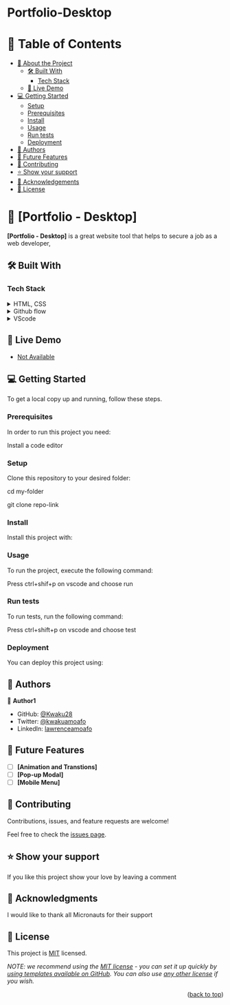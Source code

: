 # Portfolio-Desktop

<!-- TABLE OF CONTENTS -->

# 📗 Table of Contents

- [📖 About the Project](#about-project)
  - [🛠 Built With](#built-with)
    - [Tech Stack](#tech-stack)
  - [🚀 Live Demo](#live-demo)
- [💻 Getting Started](#getting-started)
  - [Setup](#setup)
  - [Prerequisites](#prerequisites)
  - [Install](#install)
  - [Usage](#usage)
  - [Run tests](#run-tests)
  - [Deployment](#triangular_flag_on_post-deployment)
- [👥 Authors](#authors)
- [🔭 Future Features](#future-features)
- [🤝 Contributing](#contributing)
- [⭐️ Show your support](#support)
- [🙏 Acknowledgements](#acknowledgements)
- [📝 License](#license)

<!-- PROJECT DESCRIPTION -->

# 📖 [Portfolio - Desktop] <a name="about-project"></a>

**[Portfolio - Desktop]** is a great website tool that helps to secure a job as a web developer,

## 🛠 Built With <a name="built-with"></a>

### Tech Stack <a name="tech-stack"></a>

<details>
  <summary>HTML, CSS</summary>
  <ul>
    <li><a href="https://reactjs.org/">React.js</a></li>
  </ul>
</details>

<details>
  <summary>Github flow</summary>
  <ul>
    <li><a href="https://expressjs.com/">Express.js</a></li>
  </ul>
</details>

<details>
<summary>VScode</summary>
  <ul>
    <li><a href="https://www.postgresql.org/">PostgreSQL</a></li>
  </ul>
</details>

<!-- LIVE DEMO -->

## 🚀 Live Demo <a name="live-demo"></a>

- [Not Available](http://...)

<!-- GETTING STARTED -->

## 💻 Getting Started <a name="getting-started"></a>

To get a local copy up and running, follow these steps.

### Prerequisites

In order to run this project you need:

Install a code editor

### Setup

Clone this repository to your desired folder:

cd my-folder

git clone repo-link

### Install

Install this project with:

### Usage

To run the project, execute the following command:

Press ctrl+shif+p on vscode and choose run

### Run tests

To run tests, run the following command:

Press ctrl+shift+p on vscode and choose test

### Deployment

You can deploy this project using:

<!-- AUTHORS -->

## 👥 Authors <a name="authors"></a>

👤 **Author1**

- GitHub: [@Kwaku28](https://github.com/Kwaku28)
- Twitter: [@kwakuamoafo](https://twitter.com/kwakuamoafo)
- LinkedIn: [lawrenceamoafo](https://linkedin.com/in/lawrenceamoafo)

<!-- FUTURE FEATURES -->

## 🔭 Future Features <a name="future-features"></a>

- [ ] **[Animation and Transtions]**
- [ ] **[Pop-up Modal]**
- [ ] **[Mobile Menu]**

<!-- CONTRIBUTING -->

## 🤝 Contributing <a name="contributing"></a>

Contributions, issues, and feature requests are welcome!

Feel free to check the [issues page](../../issues/).

<!-- SUPPORT -->

## ⭐️ Show your support <a name="support"></a>

If you like this project show your love by leaving a comment

<!-- ACKNOWLEDGEMENTS -->

## 🙏 Acknowledgments <a name="acknowledgements"></a>

I would like to thank all Micronauts for their support

<!-- LICENSE -->

## 📝 License <a name="license"></a>

This project is [MIT](https://github.com/Kwaku28/Portfolio-Desktop/blob/desktop-version/LICENSE) licensed.

_NOTE: we recommend using the [MIT license](https://choosealicense.com/licenses/mit/) - you can set it up quickly by [using templates available on GitHub](https://docs.github.com/en/communities/setting-up-your-project-for-healthy-contributions/adding-a-license-to-a-repository). You can also use [any other license](https://choosealicense.com/licenses/) if you wish._

<p align="right">(<a href="#readme-top">back to top</a>)</p>